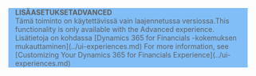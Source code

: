 <blockquote STYLE="background: #81BEF7;border-left:None"><span data-ttu-id="b2016-101"><b>LISÄASETUKSET</b></span><span class="sxs-lookup"><span data-stu-id="b2016-101"><b>ADVANCED</b></span></span><br /><span data-ttu-id="b2016-102">Tämä toiminto on käytettävissä vain laajennetussa versiossa.</span><span class="sxs-lookup"><span data-stu-id="b2016-102">This functionality is only available with the Advanced experience.</span></span> <span data-ttu-id="b2016-103">Lisätietoja on kohdassa [Dynamics 365 for Financials -kokemuksen mukauttaminen](../ui-experiences.md) </span><span class="sxs-lookup"><span data-stu-id="b2016-103">For more information, see [Customizing Your Dynamics 365 for Financials Experience](../ui-experiences.md) </span></span></blockquote>
